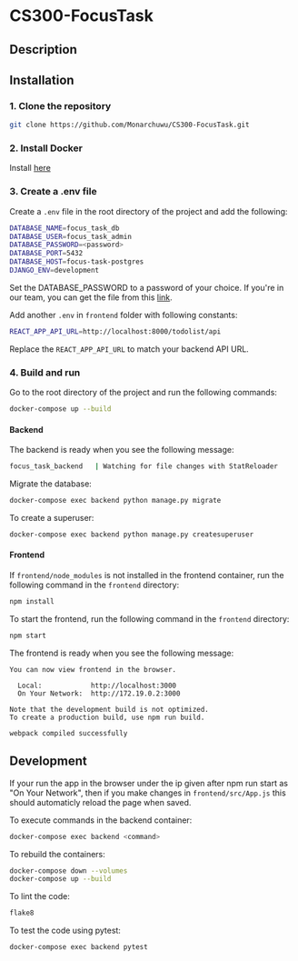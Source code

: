 # CS300-FocusTask

## Description

## Installation
### 1. Clone the repository
```bash 
git clone https://github.com/Monarchuwu/CS300-FocusTask.git
```
### 2. Install Docker
Install [here](https://docs.docker.com/get-docker/)

### 3. Create a .env file
Create a `.env` file in the root directory of the project and add the following:
```bash
DATABASE_NAME=focus_task_db
DATABASE_USER=focus_task_admin
DATABASE_PASSWORD=<password>
DATABASE_PORT=5432  
DATABASE_HOST=focus-task-postgres
DJANGO_ENV=development
```
Set the DATABASE_PASSWORD to a password of your choice.
If you're in our team, you can get the file from this [link](https://drive.google.com/file/d/1Powqoi92qATvAI0RD-x41aYPqAz1yOiJ/view?usp=drive_link).

Add another `.env` in `frontend` folder with following constants:
```bash
REACT_APP_API_URL=http://localhost:8000/todolist/api 
```

Replace the `REACT_APP_API_URL` to match your backend API URL.

### 4. Build and run
Go to the root directory of the project and run the following commands:
```bash
docker-compose up --build
```

#### Backend
The backend is ready when you see the following message:
```bash
focus_task_backend   | Watching for file changes with StatReloader
```

Migrate the database:
```bash
docker-compose exec backend python manage.py migrate
```

To create a superuser:
```bash
docker-compose exec backend python manage.py createsuperuser
```

#### Frontend
If `frontend/node_modules` is not installed in the frontend container, run the following command in the `frontend` directory:
```bash
npm install
```

To start the frontend, run the following command in the `frontend` directory:
```bash
npm start
```

The frontend is ready when you see the following message:
```
You can now view frontend in the browser.

  Local:            http://localhost:3000
  On Your Network:  http://172.19.0.2:3000

Note that the development build is not optimized.
To create a production build, use npm run build.

webpack compiled successfully
``` 

## Development

If your run the app in the browser under the ip given after npm run start as "On Your Network", then if you make changes in `frontend/src/App.js` this should automaticly reload the page when saved.

To execute commands in the backend container:
```bash
docker-compose exec backend <command>
```

To rebuild the containers:
```bash
docker-compose down --volumes
docker-compose up --build
```

To lint the code:
```bash
flake8
```

To test the code using pytest:
```bash
docker-compose exec backend pytest
```



